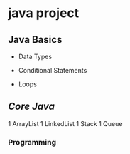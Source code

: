 # java project
## Java Basics
- Data Types
* Conditional Statements
+ Loops
## *Core Java*
1 ArrayList
1 LinkedList
1 Stack
1 Queue
### **Programming**
